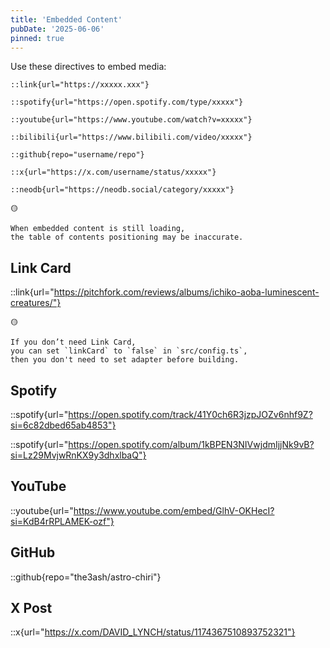 ```yaml
---
title: 'Embedded Content'
pubDate: '2025-06-06'
pinned: true
---
```


Use these directives to embed media:

```
::link{url="https://xxxxx.xxx"}

::spotify{url="https://open.spotify.com/type/xxxxx"}

::youtube{url="https://www.youtube.com/watch?v=xxxxx"}

::bilibili{url="https://www.bilibili.com/video/xxxxx"}

::github{repo="username/repo"}

::x{url="https://x.com/username/status/xxxxx"}

::neodb{url="https://neodb.social/category/xxxxx"}
```

```
🟡

When embedded content is still loading,
the table of contents positioning may be inaccurate.
```

## Link Card

::link{url="https://pitchfork.com/reviews/albums/ichiko-aoba-luminescent-creatures/"}

```
🟡

If you don’t need Link Card,
you can set `linkCard` to `false` in `src/config.ts`,
then you don't need to set adapter before building.
```

## Spotify

::spotify{url="https://open.spotify.com/track/41Y0ch6R3jzpJOZv6nhf9Z?si=6c82dbed65ab4853"}

::spotify{url="https://open.spotify.com/album/1kBPEN3NIVwjdmIjjNk9vB?si=Lz29MvjwRnKX9y3dhxlbaQ"}

## YouTube

::youtube{url="https://www.youtube.com/embed/GlhV-OKHecI?si=KdB4rRPLAMEK-ozf"}

## GitHub

::github{repo="the3ash/astro-chiri"}

## X Post

::x{url="https://x.com/DAVID_LYNCH/status/1174367510893752321"}
